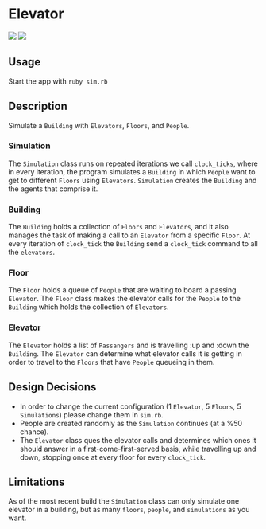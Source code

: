 # Elevator
<a href="https://codeship.com/projects/77469"><img src="https://codeship.com/projects/93cda740-d230-0132-495d-16c1124d299d/status?branch=master" /></a>
<a href="https://codeclimate.com/github/shimonm/Elevator"><img src="https://codeclimate.com/github/shimonm/Elevator/badges/gpa.svg" /></a>


## Usage

Start the app with `ruby sim.rb`

## Description

Simulate a `Building` with `Elevators`, `Floors`, and `People`. 

### Simulation

The `Simulation` class runs on repeated iterations we call `clock_ticks`, where in every iteration, the program simulates a `Building` in which `People` want to get to different `Floors` using `Elevators`. `Simulation` creates the `Building` and the agents that comprise it. 

### Building

The `Building` holds a collection of `Floors` and `Elevators`, and it also manages the task of making a call to an `Elevator` from a specific `Floor`. At every iteration of `clock_tick` the `Building` send a `clock_tick` command to all the `elevators`. 

### Floor

The `Floor` holds a queue of `People` that are waiting to board a passing `Elevator`. The `Floor` class makes the elevator calls for the `People` to the `Building` which holds the collection of `Elevators`.

### Elevator

The `Elevator` holds a list of `Passangers` and is travelling :up and :down the `Building`. The `Elevator` can determine what elevator calls it is getting in order to travel to the `Floors` that have `People` queueing in them. 

## Design Decisions

* In order to change the current configuration (1 `Elevator`, 5 `Floors`, 5 `Simulations`) please change them in `sim.rb`. 
* People are created randomly as the `Simulation` continues (at a %50 chance). 
* The `Elevator` class ques the elevator calls and determines which ones it should answer in a first-come-first-served basis, while travelling up and down, stopping once at every floor for every `clock_tick`.

## Limitations

As of the most recent build the `Simulation` class can only simulate one elevator in a building, but as many `floors`, `people`, and `simulations` as you want.  
